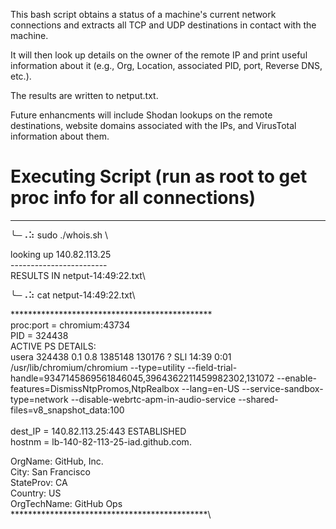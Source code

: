 This bash script obtains a status of a machine's current network connections and extracts all TCP and UDP destinations in contact with the machine.

It will then look up details on the owner of the remote IP and print useful information about it (e.g., Org, Location, associated PID, port, Reverse DNS, etc.).  

The results are written to netput.txt.

Future enhancments will include Shodan lookups on the remote destinations, website domains associated with the IPs, and VirusTotal information about them.

# Executing Script (run as root to get proc info for all connections)
**********************************************
╰─⠠⠵ sudo ./whois.sh \

looking up 140.82.113.25\
------------------------\
RESULTS IN netput-14:49:22.txt\


╰─⠠⠵ cat netput-14:49:22.txt\

**********************************************\
proc:port = chromium:43734\
PID = 324438\
ACTIVE PS DETAILS:\
     usera     324438  0.1  0.8 1385148 130176 ?      SLl  14:39   0:01 /usr/lib/chromium/chromium --type=utility --field-trial-handle=9347145869561846045,3964362211459982302,131072 --enable-features=DismissNtpPromos,NtpRealbox --lang=en-US --service-sandbox-type=network --disable-webrtc-apm-in-audio-service --shared-files=v8_snapshot_data:100 \
\
dest_IP = 140.82.113.25:443       ESTABLISHED\
hostnm =  lb-140-82-113-25-iad.github.com.

OrgName:        GitHub, Inc.\
City:           San Francisco\
StateProv:      CA\
Country:        US\
OrgTechName:   GitHub Ops\
*********************************************\


